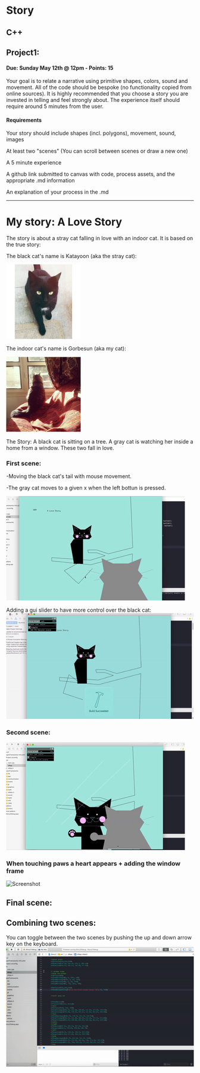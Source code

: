 # Story

## C++

## Project1:
#### Due: Sunday May 12th @ 12pm - Points: 15
Your goal is to relate a narrative using primitive shapes, colors, sound and movement. All of the code should be bespoke (no functionality copied from online sources). It is highly recommended that you choose a story you are invested in telling and feel strongly about. The experience itself should require around 5 minutes from the user.

#### Requirements
Your story should include shapes (incl. polygons), movement, sound, images

At least two "scenes" (You can scroll between scenes or draw a new one)

A 5 minute experience

A github link submitted to canvas with code, process assets, and the appropriate .md information

An explanation of your process in the .md


-----------------------------------------

# My story: A Love Story
The story is about a stray cat falling in love with an indoor cat. It is based on the true story:

The black cat's name is Katayoon (aka the stray cat):

  <img src="Media/kat.JPG" width="200"> 

The indoor cat's name is Gorbesun (aka my cat):

  <img src="Media/gorbesun.PNG" width="200"> 



   The Story: 
  A black cat is sitting on a tree. A gray cat is watching her inside a home from a window. 
These two fall in love.

### First scene:

-Moving the black cat's tail with mouse movement.

-The gray cat moves to a given x when the left bottun is pressed.

![Screenshot](Media/1.gif)

Adding a gui slider to have more control over the black cat:
![Screenshot](Media/2.gif)
  
### Second scene:
![Screenshot](Media/3.gif)
  
### When touching paws a heart appears + adding the window frame
![Screenshot](Media/4.gif)


## Final scene:
## Combining two scenes:
You can toggle between the two scenes by pushing the up and down arrow key on the keyboard. 
<img src="Media/5.gif" width="1000">



